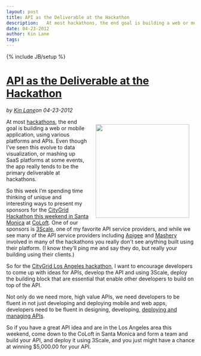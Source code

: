 ---layout: posttitle: API as the Deliverable at the Hackathondescription:   At most hackathons, the end goal is building a web or mobile application, using various platforms and APIs.  Even though I&rsquo;ve seen this evolve to data visualization, or mashing up SaaS platforms at some events, the app really tends to be the primary deliverable at hackathons.  So this week I&rsquo;m spending time thinking of unique and interesting ways to present my sponsors for the CityGrid Hackathon this weekend in Santa Monica at CoLoft.  One of our sponsors is 3Scale, one of my favorite API service providers, and while we see many of the API service providers including Apigee and Mashery involved in many of the hackathons you really don't see anything built using their platform.date: 04-23-2012author: Kin Lanetags: ---{% include JB/setup %}<h1 class="title"><a href="#" rel="bookmark" title="API as the Deliverable at the Hackathon">API as the Deliverable at the Hackathon</a></h1><i><span class="small">by</span> <a href="https://plus.google.com/106460238807821851374" rel="author">Kin Lane</a><span class="small">on</span> <span class="post-date">04-23-2012</span></i><p></p><p><a title="deploying and managing APIs" href="http://www.3scale.net"><img style="padding: 15px;" src="http://kinlane-productions.s3.amazonaws.com/api-evangelist-site/serviceproviders/3scale-logo.jpg" alt="" width="250" align="right" /></a></p>
<p>At most <a title="Hackathons" href="/events/">hackathons</a>, the end goal is building a web or mobile application, using various platforms and APIs.  Even though I&rsquo;ve seen this evolve to data visualization, or mashing up SaaS platforms at some events, the app really tends to be the primary deliverable at hackathons.</p>
<p>So this week I&rsquo;m spending time thinking of unique and interesting ways to present my sponsors for the <a title="CityGrid hackathon this weekend in Santa Monica" href="http://citygridhackathonla.eventbrite.com/">CityGrid Hackathon this weekend in Santa Monica</a> at <a title="CoLoft" href="http://www.coloft.com/">CoLoft</a>.  One of our sponsors is <a title="3Scale API Service Provider" href="/serviceproviders/3scale.php">3Scale</a>, one of my favorite API service providers, and while we see many of the API service providers including <a title="Apigee" href="/serviceproviders/apigee.php">Apigee</a> and <a title="Mashery" href="/serviceproviders/mashery.php">Mashery</a> involved in many of the hackathons you really don't see anything built using their platform. (I know they&rsquo;ll ping me and say they do, but really your building using their clients.)</p>
<p>So for the <a title="CityGrid Los Angeles Hackathon" href="http://citygridhackathonla.eventbrite.com/">CityGrid Los Angeles hackathon</a>, I want to encourage developers to come up with ideas for APIs, develop the API and using 3Scale, deploy the building block that are essential that enable other developers to build on top of the API.</p>
<p>Not only do we need more, high value APIs, we need developers to be fluent in not just developing and deploying mobile and web apps, developers need to be fluent in designing, developing, <a title="deploying and managing APIs" href="http://www.3scale.net">deploying and managing APIs</a>.</p>
<p>So if you have a great API idea and are in the Los Angeles area this weekend, come down to the CoLoft in Santa Monica and form a team and build your API, and deploy it using 3Scale, and you just might have a chance at winning $5,000.00 for your API.</p>